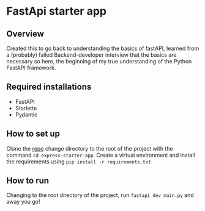 # FastApi starter app

## Overview

Created this to go back to understanding the basics of fastAPI, learned from a (probably) failed Backend-developer interview that the basics are necessary so here, the beginning of my true understanding of the Python FastAPI framework.


## Required installations
- FastAPI
- Starlette
- Pydantic

## How to set up

Clone the [repo](https://github.com/JhimmieC137/starter-apps.git) change directory to the root of the project with the command ```cd express-starter-app```. Create a virtual environment and install the requirements using ```pip install -r requirements.txt```

## How to run 

Changing to the root directory of the project, run ```fastapi dev main.py``` and away you go!